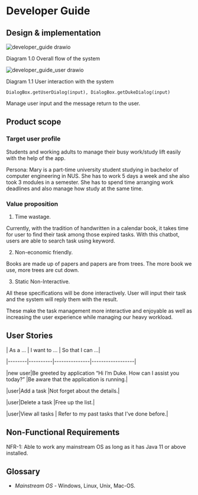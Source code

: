 # Developer Guide


## Design & implementation

  ![developer_guide drawio](https://user-images.githubusercontent.com/54314980/154280747-a0f4e6c7-96d7-4bf5-b627-c4ec5f907e4e.png)

Diagram 1.0 Overall flow of the system






![developer_guide_user drawio](https://user-images.githubusercontent.com/54314980/154280786-f840b5c5-3d2f-46fe-bbfa-6e2c94d94906.png)

Diagram 1.1 User interaction with the system

`DialogBox.getUserDialog(input),
DialogBox.getDukeDialog(input)`

Manage user input and the message return to the user.


## Product scope
### Target user profile

Students and working adults to manage their busy work/study lift easily with the help of the app.

Persona:
Mary is a part-time university student studying in bachelor of computer engineering in NUS. She has to work 5 days a week and she also took 3 modules in a semester.
She has to spend time arranging work deadlines and also manage how study at the same time.


### Value proposition

1. Time wastage.

Currently, with the tradition of handwritten in a calendar book, it takes time for user to find their task among those expired tasks. 
With this chatbot, users are able to search task using keyword.


2. Non-economic friendly.

Books are made up of papers and papers are from trees. The more book we use, more trees are cut down.


3. Static Non-Interactive.

All these specifications will be done interactively. User will input their task and the system will reply them with the result.

These make the task management more interactive and enjoyable as well as increasing the user experience while managing our heavy workload.


## User Stories

| As a ... | I want to ... | So that I can ...|

|--------|----------|---------------|------------------|

|new user|Be greeted by application “Hi I’m Duke. How can I assist you today?” |Be aware that the application is running.|

|user|Add a task |Not forget about the details.|

|user|Delete a task  |Free up the list.|

|user|View all tasks  | Refer to my past tasks that I've done before.|



## Non-Functional Requirements

NFR-1: Able to work any mainstream OS as long as it has Java 11 or above installed.


## Glossary

* *Mainstream OS* - Windows, Linux, Unix, Mac-OS.
